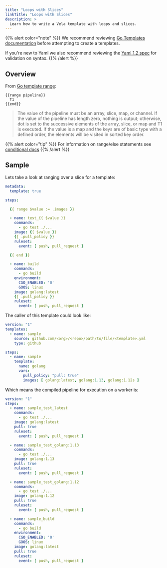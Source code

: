 ```yaml
---
title: "Loops with Slices"
linkTitle: "Loops with Slices"
description: >
  Learn how to write a Vela template with loops and slices.
---
```


{{% alert color="note" %}}
We recommend reviewing [Go Templates documentation](https://golang.org/pkg/text/template/) before attempting to create a templates.

 If you're new to Yaml we also recommend reviewing the [Yaml 1.2 spec](https://yaml.org/spec/1.2/spec.html) for validation on syntax.
{{% /alert %}}

## Overview

From [Go template range](https://golang.org/pkg/text/template/#hdr-Actions):

```text
{{range pipeline}}
  T1 
{{end}}
```

> The value of the pipeline must be an array, slice, map, or channel.
> If the value of the pipeline has length zero, nothing is output;
> otherwise, dot is set to the successive elements of the array,
> slice, or map and T1 is executed. If the value is a map and the
> keys are of basic type with a defined order, the elements will be
> visited in sorted key order.

{{% alert color="tip" %}}
For information on range/else statements see [conditional docs](https://golang.org/pkg/text/template/#hdr-Actions)
{{% /alert %}}

## Sample

Lets take a look at ranging over a slice for a template:

```yaml
metadata:
  template: true

steps:

  {{ range $value := .images }}

  - name: test_{{ $value }}
    commands:
      - go test ./...
    image: {{ $value }}
    {{ .pull_policy }}
    ruleset:
      event: [ push, pull_request ]

  {{ end }}

  - name: build
    commands:
      - go build
    environment:
      CGO_ENABLED: '0'
      GOOS: linux
    image: golang:latest
    {{ .pull_policy }}
    ruleset:
      event: [ push, pull_request ]
```

The caller of this template could look like:

```yaml
version: "1"
templates:
  - name: sample
    source: github.com/<org>/<repo>/path/to/file/<template>.yml
    type: github

steps:
  - name: sample
    template:  
      name: golang
      vars:
        pull_policy: "pull: true"
        images: [ golang:latest, golang:1.13, golang:1.12s ]
```

Which means the compiled pipeline for execution on a worker is:

```yaml
version: "1"
steps:
  - name: sample_test_latest
    commands:
      - go test ./...
    image: golang:latest
    pull: true
    ruleset:
      event: [ push, pull_request ]

  - name: sample_test_golang:1.13
    commands:
      - go test ./...
    image: golang:1.13
    pull: true
    ruleset:
      event: [ push, pull_request ]

  - name: sample_test_golang:1.12
    commands:
      - go test ./...
    image: golang:1.12
    pull: true
    ruleset:
      event: [ push, pull_request ]

  - name: sample_build
    commands:
      - go build
    environment:
      CGO_ENABLED: '0'
      GOOS: linux
    image: golang:latest
    pull: true
    ruleset:
      event: [ push, pull_request ]
```
